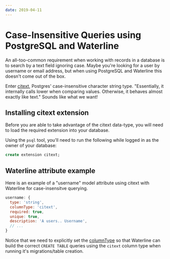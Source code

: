 ```yaml
---
date: 2019-04-11
---
```

# Case-Insensitive Queries using PostgreSQL and Waterline

An all-too-common requirement when working with records in a database
is to search by a text field ignoring case. Maybe you're looking for a user
by username or email address, but when using PostgreSQL and Waterline this doesn't come out of the box.

Enter <a href="https://www.postgresql.org/docs/9.1/citext.html" target="_blank">citext</a>, Postgres' case-insensitive character string type.
"Essentially, it internally calls lower when comparing values. Otherwise, it behaves almost exactly like text."
Sounds like what we want!

## Installing citext extension
Before you are able to take advantage of the citext data-type, you will need to load the required extension into
your database.

Using the `psql` tool, you'll need to run the following while logged in as the owner of your database:
```sql
create extension citext;
```

## Waterline attribute example
Here is an example of a "username" model attribute using citext with Waterline for case-insensitve querying.
```js
username: {
  type: 'string',
  columnType: 'citext',
  required: true,
  unique: true,
  description: 'A users.. Username',
  // ...
}
```
Notice that we need to explicitly set the [columnType](https://sailsjs.com/documentation/concepts/models-and-orm/attributes#?columntype)
so that Waterline can build the correct `CREATE TABLE` queries using the `citext` column type when running it's migrations/table creation.
